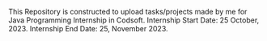 This Repository is constructed to upload tasks/projects made by me for Java Programming Internship in Codsoft. Internship Start Date: 25 October, 2023. Internship End Date: 25, November 2023.


